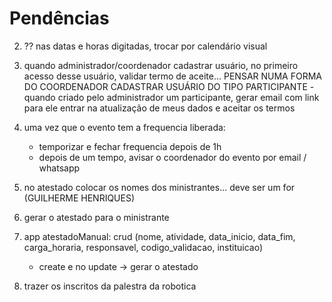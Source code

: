 # Pendências

2) ?? nas datas e horas digitadas, trocar por calendário visual

6) quando administrador/coordenador cadastrar usuário, no primeiro acesso desse usuário, validar termo de aceite... PENSAR NUMA FORMA DO COORDENADOR CADASTRAR USUÁRIO DO TIPO PARTICIPANTE - quando criado pelo administrador um participante, gerar email com link para ele entrar na atualização de meus dados e aceitar os termos

15) uma vez que o evento tem a frequencia liberada:
    - temporizar e fechar frequencia depois de 1h
    - depois de um tempo, avisar o coordenador do evento por email / whatsapp


22) no atestado colocar os nomes dos ministrantes... deve ser um for (GUILHERME HENRIQUES)

23) gerar o atestado para o ministrante

24) app atestadoManual: crud (nome, atividade, data_inicio, data_fim, carga_horaria, responsavel, codigo_validacao, instituicao)
    - create e no update -> gerar o atestado

25) trazer os inscritos da palestra da robotica